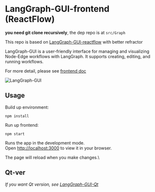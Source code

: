 # LangGraph-GUI-frontend (ReactFlow)

**you need git clone recursively**, the dep repo is at ```src/Graph```

This repo is based on [LangGraph-GUI-reactflow](https://github.com/LangGraph-GUI/LangGraph-GUI-reactflow) with better refractor

LangGraph-GUI is a user-friendly interface for managing and visualizing Node-Edge workflows with LangGraph. It supports creating, editing, and running workflows.

For more detail, please see [frontend doc](https://langgraph-gui.github.io/Frontend/)

![LangGraph-GUI](https://langgraph-gui.github.io/cover.webp)

## Usage
Build up environment:

```
npm install
```

Run up frontend:
```
npm start
```
Runs the app in the development mode.\
Open [http://localhost:3000](http://localhost:3000) to view it in your browser.

The page will reload when you make changes.\

## Qt-ver

*If you want Qt version, see [LangGraph-GUI-Qt](https://github.com/LangGraph-GUI/LangGraph-GUI-Qt)*
